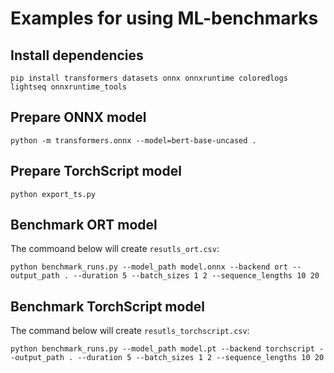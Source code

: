 # Examples for using ML-benchmarks

## Install dependencies

    pip install transformers datasets onnx onnxruntime coloredlogs lightseq onnxruntime_tools

## Prepare ONNX model

    python -m transformers.onnx --model=bert-base-uncased .

## Prepare TorchScript model

    python export_ts.py

## Benchmark ORT model
The commoand below will create `resutls_ort.csv`:

    python benchmark_runs.py --model_path model.onnx --backend ort --output_path . --duration 5 --batch_sizes 1 2 --sequence_lengths 10 20

## Benchmark TorchScript model
The command below will create `resutls_torchscript.csv`:

    python benchmark_runs.py --model_path model.pt --backend torchscript --output_path . --duration 5 --batch_sizes 1 2 --sequence_lengths 10 20
